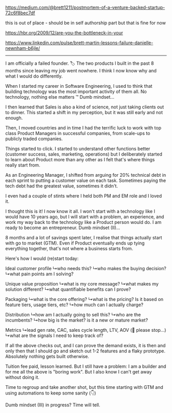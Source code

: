 https://medium.com/@brett1211/postmortem-of-a-venture-backed-startup-72c6f8bec7df

this is out of place - should be in self authorship part but that is fine for now

https://hbr.org/2009/12/are-you-the-bottleneck-in-your

https://www.linkedin.com/pulse/brett-martin-lessons-failure-danielle-newnham-b6jle/

---
I am officially a failed founder. 🏷️
The two products I built in the past 8 months since leaving my job went nowhere. I think I now know why and what I would do differently.

When I started my career in Software Engineering, I used to think that building technology was the most important activity of them all.
No technology, nothing else matters ™
Dumb mindset...

I then learned that Sales is also a kind of science, not just taking clients out to dinner. This started a shift in my perception, but it was still early and not enough.

Then, I moved countries and in time I had the terrific luck to work with top class Product Managers in successful companies, from scale-ups to publicly traded companies.

Things started to click. I started to understand other functions better (customer success, sales, marketing, operations) but I deliberately started to learn about Product more than any other as I felt that's where things really start from.

As an Engineering Manager, I shifted from arguing for 20% technical debt in each sprint to putting a customer value on each task. Sometimes paying the tech debt had the greatest value, sometimes it didn't.

I even had a couple of stints where I held both PM and EM role and I loved it.

I thought this is it! I now know it all.
I won't start with a technology like I would have 10 years ago, but I will start with a problem, an experience, and work my way back to the technology like a Product person would do. I am ready to become an entrepreneur.
Dumb mindset (II)...

8 months and a lot of savings spent later, I realise that things actually start with go to market (GTM). Even if Product eventually ends up tying everything together, that's not where a business starts from.

Here's how I would (re)start today:

Ideal customer profile
↳who needs this?
↳who makes the buying decision?
↳what pain points am I solving?

Unique value proposition
↳what is my core message?
↳what makes my solution different?
↳what quantifiable benefits can I prove?

Packaging
↳what is the core offering?
↳what is the pricing? Is it based on feature tiers, usage tiers, etc?
↳how much can I actually charge?

Distribution
↳how am I actually going to sell this?
↳who are the incumbents?
↳how big is the market? is it a new or mature market?

Metrics
↳lead gen rate, CAC, sales cycle length, LTV, AOV (🤯 please stop...)
↳what are the signals I need to keep track of?

If all the above checks out, and I can prove the demand exists, it is then and only then that I should go and sketch out 1-2 features and a flaky prototype.
Absolutely nothing gets built otherwise.

Tuition fee paid, lesson learned. But I still have a problem: I am a builder and for me all the above is "boring work". But I also know I can't get away without doing it.

Time to regroup and take another shot, but this time starting with GTM and using automations to keep some sanity (👇)

Dumb mindset (III) in progress?
Time will tell.
